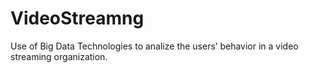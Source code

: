 # VideoStreamng
Use of Big Data Technologies to analize the users’ behavior in a video streaming organization.
